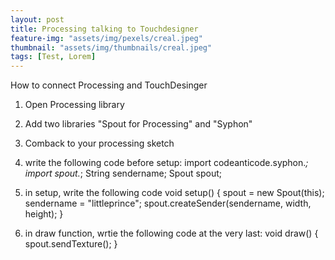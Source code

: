 ```yaml
---
layout: post
title: Processing talking to Touchdesigner
feature-img: "assets/img/pexels/creal.jpeg"
thumbnail: "assets/img/thumbnails/creal.jpeg"
tags: [Test, Lorem]
---
```


How to connect Processing and TouchDesinger 

1. Open Processing library
2. Add two libraries "Spout for Processing" and "Syphon" 
3. Comback to your processing sketch
4. write the following code before setup: 
    import codeanticode.syphon.*;
    import spout.*;
    String sendername; 
    Spout spout;
    
5. in setup, write the following code
void setup()  { 
  spout = new Spout(this);
  sendername = "littleprince";
  spout.createSender(sendername, width, height);
}
6. in draw function, wrtie the following code at the very last:
void draw()  { 
  spout.sendTexture();
  }
